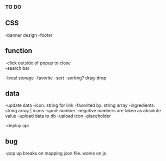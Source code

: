 ### TO DO

## CSS
-banner design
-footer

## function
-click outside of popup to close  
-search bar

-local storage
    -favorite
    -sort
        -sorting? drag-drop

## data
-update data
    -icon: string for link
    -favorited by: string array
    -ingredients: string array | icons
    -spoil: number
    -negative numbers are taken as absolute value 
-upload data to db
-upload icon
-placeholder

-deploy api

## bug

-pop up breaks on mapping json file. works on js
